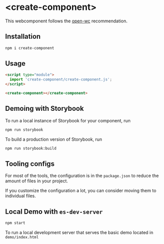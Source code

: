 # \<create-component>

This webcomponent follows the [open-wc](https://github.com/open-wc/open-wc) recommendation.

## Installation
```bash
npm i create-component
```

## Usage
```html
<script type="module">
  import 'create-component/create-component.js';
</script>

<create-component></create-component>
```

## Demoing with Storybook
To run a local instance of Storybook for your component, run
```bash
npm run storybook
```

To build a production version of Storybook, run
```bash
npm run storybook:build
```


## Tooling configs

For most of the tools, the configuration is in the `package.json` to reduce the amount of files in your project.

If you customize the configuration a lot, you can consider moving them to individual files.

## Local Demo with `es-dev-server`
```bash
npm start
```
To run a local development server that serves the basic demo located in `demo/index.html`
